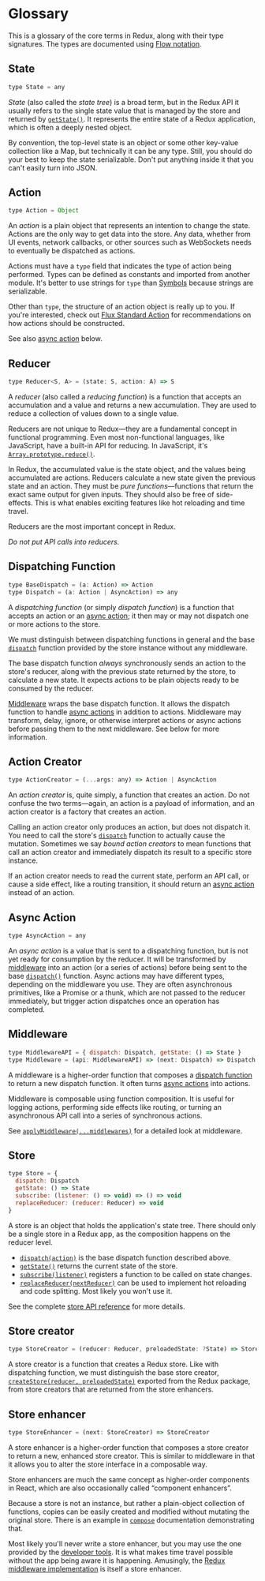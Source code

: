 # Glossary

This is a glossary of the core terms in Redux, along with their type signatures. The types are documented using [Flow notation](http://flowtype.org/docs/quick-reference.html).

## State

```js
type State = any
```

*State* (also called the *state tree*) is a broad term, but in the Redux API it usually refers to the single state value that is managed by the store and returned by [`getState()`](api/Store.md#getState). It represents the entire state of a Redux application, which is often a deeply nested object.

By convention, the top-level state is an object or some other key-value collection like a Map, but technically it can be any type. Still, you should do your best to keep the state serializable. Don't put anything inside it that you can't easily turn into JSON.

## Action

```js
type Action = Object
```

An *action* is a plain object that represents an intention to change the state. Actions are the only way to get data into the store. Any data, whether from UI events, network callbacks, or other sources such as WebSockets needs to eventually be dispatched as actions.

Actions must have a `type` field that indicates the type of action being performed. Types can be defined as constants and imported from another module. It's better to use strings for `type` than [Symbols](https://developer.mozilla.org/en/docs/Web/JavaScript/Reference/Global_Objects/Symbol) because strings are serializable.

Other than `type`, the structure of an action object is really up to you. If you're interested, check out [Flux Standard Action](https://github.com/acdlite/flux-standard-action) for recommendations on how actions should be constructed.

See also [async action](#async-action) below.

## Reducer

```js
type Reducer<S, A> = (state: S, action: A) => S
```

A *reducer* (also called a *reducing function*) is a function that accepts an accumulation and a value and returns a new accumulation. They are used to reduce a collection of values down to a single value.

Reducers are not unique to Redux—they are a fundamental concept in functional programming.  Even most non-functional languages, like JavaScript, have a built-in API for reducing. In JavaScript, it's [`Array.prototype.reduce()`](https://developer.mozilla.org/en-US/docs/Web/JavaScript/Reference/Global_Objects/Array/Reduce).

In Redux, the accumulated value is the state object, and the values being accumulated are actions. Reducers calculate a new state given the previous state and an action. They must be *pure functions*—functions that return the exact same output for given inputs. They should also be free of side-effects. This is what enables exciting features like hot reloading and time travel.

Reducers are the most important concept in Redux.

*Do not put API calls into reducers.*

## Dispatching Function

```js
type BaseDispatch = (a: Action) => Action
type Dispatch = (a: Action | AsyncAction) => any
```

A *dispatching function* (or simply *dispatch function*) is a function that accepts an action or an [async action](#async-action); it then may or may not dispatch one or more actions to the store.

We must distinguish between dispatching functions in general and the base [`dispatch`](api/Store.md#dispatch) function provided by the store instance without any middleware.

The base dispatch function *always* synchronously sends an action to the store's reducer, along with the previous state returned by the store, to calculate a new state. It expects actions to be plain objects ready to be consumed by the reducer.

[Middleware](#middleware) wraps the base dispatch function. It allows the dispatch function to handle [async actions](#async-action) in addition to actions. Middleware may transform, delay, ignore, or otherwise interpret actions or async actions before passing them to the next middleware. See below for more information.

## Action Creator

```js
type ActionCreator = (...args: any) => Action | AsyncAction
```

An *action creator* is, quite simply, a function that creates an action. Do not confuse the two terms—again, an action is a payload of information, and an action creator is a factory that creates an action.

Calling an action creator only produces an action, but does not dispatch it. You need to call the store's [`dispatch`](api/Store.md#dispatch) function to actually cause the mutation. Sometimes we say *bound action creators* to mean functions that call an action creator and immediately dispatch its result to a specific store instance.

If an action creator needs to read the current state, perform an API call, or cause a side effect, like a routing transition, it should return an [async action](#async-action) instead of an action.

## Async Action

```js
type AsyncAction = any
```

An *async action* is a value that is sent to a dispatching function, but is not yet ready for consumption by the reducer. It will be transformed by [middleware](#middleware) into an action (or a series of actions) before being sent to the base [`dispatch()`](api/Store.md#dispatch) function. Async actions may have different types, depending on the middleware you use. They are often asynchronous primitives, like a Promise or a thunk, which are not passed to the reducer immediately, but trigger action dispatches once an operation has completed.

## Middleware

```js
type MiddlewareAPI = { dispatch: Dispatch, getState: () => State }
type Middleware = (api: MiddlewareAPI) => (next: Dispatch) => Dispatch
```

A middleware is a higher-order function that composes a [dispatch function](#dispatching-function) to return a new dispatch function. It often turns [async actions](#async-action) into actions.

Middleware is composable using function composition. It is useful for logging actions, performing side effects like routing, or turning an asynchronous API call into a series of synchronous actions.

See [`applyMiddleware(...middlewares)`](./api/applyMiddleware.md) for a detailed look at middleware.

## Store

```js
type Store = {
  dispatch: Dispatch
  getState: () => State
  subscribe: (listener: () => void) => () => void
  replaceReducer: (reducer: Reducer) => void
}
```

A store is an object that holds the application's state tree.
There should only be a single store in a Redux app, as the composition happens on the reducer level.

- [`dispatch(action)`](api/Store.md#dispatch) is the base dispatch function described above.
- [`getState()`](api/Store.md#getState) returns the current state of the store.
- [`subscribe(listener)`](api/Store.md#subscribe) registers a function to be called on state changes.
- [`replaceReducer(nextReducer)`](api/Store.md#replaceReducer) can be used to implement hot reloading and code splitting. Most likely you won't use it.

See the complete [store API reference](api/Store.md#dispatch) for more details.

## Store creator

```js
type StoreCreator = (reducer: Reducer, preloadedState: ?State) => Store
```

A store creator is a function that creates a Redux store. Like with dispatching function, we must distinguish the base store creator, [`createStore(reducer, preloadedState)`](api/createStore.md) exported from the Redux package, from store creators that are returned from the store enhancers.

## Store enhancer

```js
type StoreEnhancer = (next: StoreCreator) => StoreCreator
```

A store enhancer is a higher-order function that composes a store creator to return a new, enhanced store creator. This is similar to middleware in that it allows you to alter the store interface in a composable way.

Store enhancers are much the same concept as higher-order components in React, which are also occasionally called “component enhancers”.

Because a store is not an instance, but rather a plain-object collection of functions, copies can be easily created and modified without mutating the original store. There is an example in [`compose`](api/compose.md) documentation demonstrating that.

Most likely you'll never write a store enhancer, but you may use the one provided by the [developer tools](https://github.com/gaearon/redux-devtools). It is what makes time travel possible without the app being aware it is happening. Amusingly, the [Redux middleware implementation](api/applyMiddleware.md) is itself a store enhancer.